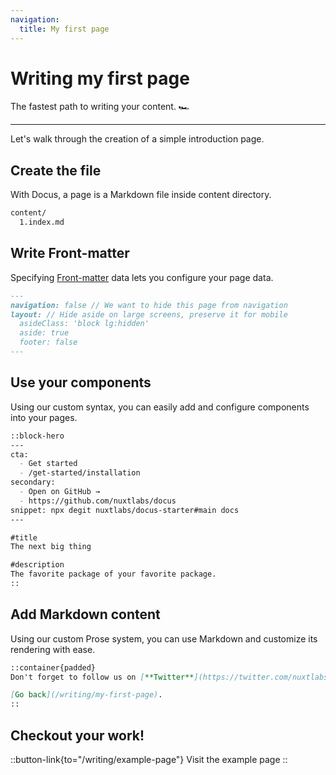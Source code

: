 ```yaml
---
navigation:
  title: My first page
---
```


# Writing my first page

The fastest path to writing your content. 🏎

---

Let's walk through the creation of a simple introduction page.

## Create the file

With Docus, a page is a Markdown file inside content directory.

```bash [Directory structure]
content/
  1.index.md
```

## Write Front-matter

Specifying [Front-matter](/writing/front-matter) data lets you configure your page data.

```markdown [index.md]
---
navigation: false // We want to hide this page from navigation
layout: // Hide aside on large screens, preserve it for mobile
  asideClass: 'block lg:hidden'
  aside: true
  footer: false
---
```

## Use your components

Using our custom syntax, you can easily add and configure components into your pages.

```markdown [index.md]
::block-hero
---
cta:
  - Get started
  - /get-started/installation
secondary:
  - Open on GitHub →
  - https://github.com/nuxtlabs/docus
snippet: npx degit nuxtlabs/docus-starter#main docs
---

#title
The next big thing

#description
The favorite package of your favorite package.
::
```

## Add Markdown content

Using our custom Prose system, you can use Markdown and customize its rendering with ease.

```markdown [index.md]
::container{padded}
Don't forget to follow us on [**Twitter**](https://twitter.com/nuxtlabs).

[Go back](/writing/my-first-page).
::
```

## Checkout your work!

::button-link{to="/writing/example-page"}
Visit the example page
::
